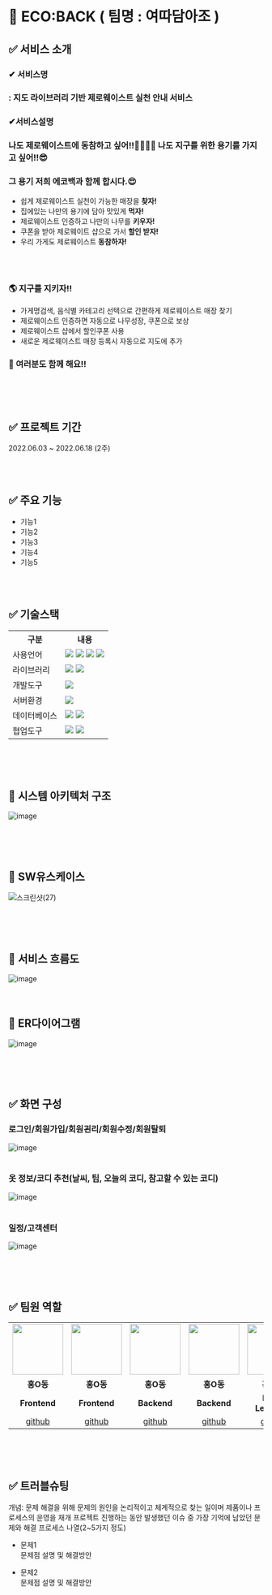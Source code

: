 # 🌱 ECO:BACK ( 팀명 : 여따담아조 )



## ✅ 서비스 소개
### ✔ 서비스명 
###    : 지도 라이브러리 기반 제로웨이스트 실천 안내 서비스

### ✔서비스설명 

### 나도 제로웨이스트에 동참하고 싶어!!👨‍👩‍👦‍👦 나도 지구를 위한 용기를 가지고 싶어!!😎 

### 그 용기 저희 에코백과 함께 합시다.😍

* 쉽게 제로웨이스트 실천이 가능한 매장을 <strong>찾자!</strong><br>
* 집에있는 나만의 용기에 담아 맛있게 <strong>먹자!</strong><br>
* 제로웨이스트 인증하고 나만의 나무를 <strong>키우자!</strong><br>
* 쿠폰을 받아 제로웨이트 샵으로 가서 <strong>할인 받자!</strong><br>
* 우리 가게도 제로웨이스트 <strong>동참하자!</strong> <br><br>
<br>

### 🌎 지구를 지키자!!

* 가게명검색, 음식별 카테고리 선택으로 간편하게 제로웨이스트 매장 찾기
* 제로웨이스트 인증하면 자동으로 나무성장, 쿠폰으로 보상
* 제로웨이스트 샵에서 할인쿠폰 사용
* 새로운 제로웨이스트 매장 등록시 자동으로 지도에 추가
### 🥇 여러분도 함께 해요!!

<br><br><br>

## ✅ 프로젝트 기간
2022.06.03 ~ 2022.06.18 (2주)

<br><br>

## ✅ 주요 기능
* 기능1
* 기능2
* 기능3
* 기능4
* 기능5

<br><br>


## ✅ 기술스택
<table>
    <tr>
        <th>구분</th>
        <th>내용</th>
    </tr>
    <tr>
        <td>사용언어</td>
        <td>
            <img src="https://img.shields.io/badge/Java-007396?style=for-the-badge&logo=java&logoColor=white"/>
            <img src="https://img.shields.io/badge/HTML5-E34F26?style=for-the-badge&logo=HTML5&logoColor=white"/>
            <img src="https://img.shields.io/badge/CSS3-1572B6?style=for-the-badge&logo=CSS3&logoColor=white"/>
            <img src="https://img.shields.io/badge/JavaScript-F7DF1E?style=for-the-badge&logo=JavaScript&logoColor=white"/>
        </td>
    </tr>
    <tr>
        <td>라이브러리</td>
        <td>
            <img src="https://img.shields.io/badge/BootStrap-7952B3?style=for-the-badge&logo=BootStrap&logoColor=white"/>
            <img src="https://img.shields.io/badge/KakaoMap-FFCD00?style=for-the-badge&logo=Kakao&logoColor=white"/>
        </td>
    </tr>
    <tr>
        <td>개발도구</td>
        <td>
            <img src="https://img.shields.io/badge/Eclipse-2C2255?style=for-the-badge&logo=Eclipse&logoColor=white"/>
        </td>
    </tr>
    <tr>
        <td>서버환경</td>
        <td>
            <img src="https://img.shields.io/badge/Apache Tomcat-D22128?style=for-the-badge&logo=Apache Tomcat&logoColor=white"/>
        </td>
    </tr>
    <tr>
        <td>데이터베이스</td>
        <td>
            <img src="https://img.shields.io/badge/Firebase-FFCA28?style=for-the-badge&logo=Firebase&logoColor=white"/>
            <img src="https://img.shields.io/badge/Oracle 11g-F80000?style=for-the-badge&logo=Oracle&logoColor=white"/>
        </td>
    </tr>
    <tr>
        <td>협업도구</td>
        <td>
            <img src="https://img.shields.io/badge/Git-F05032?style=for-the-badge&logo=Git&logoColor=white"/>
            <img src="https://img.shields.io/badge/GitHub-181717?style=for-the-badge&logo=GitHub&logoColor=white"/>
        </td>
    </tr>
</table>


<br><br><br>


## 📌 시스템 아키텍처 구조
![image](https://user-images.githubusercontent.com/103619605/182366619-1c5ad67d-7b9d-4844-bcef-00ca75498f61.png)

<br>
<br>
<br>


## 📌 SW유스케이스
![스크린샷(27)](https://user-images.githubusercontent.com/103619605/182365968-09e3e196-5797-4fec-9eab-765e8925c9b8.png)

<br>
<br>
<br>


## 📌 서비스 흐름도
![image](https://user-images.githubusercontent.com/25995055/178401048-d6484bda-a2d7-40e1-998b-2bd195cd9f89.png)
<br>
<br>
<br>


## 📌 ER다이어그램
![image](https://user-images.githubusercontent.com/103619605/182579207-e5070ca5-2cde-43d1-94f7-5414a2d56a9f.png)

<br>
<br>
<br>



## ✅ 화면 구성

### 로그인/회원가입/회원괸리/회원수정/회원탈퇴
![image](https://user-images.githubusercontent.com/25995055/178401098-95f15a0e-a2de-415e-83d5-883bb4cb0656.png)
<br>
<br>

### 옷 정보/코디 추천(날씨, 팁, 오늘의 코디, 참고할 수 있는 코디)
![image](https://user-images.githubusercontent.com/25995055/178401127-287e6de2-4396-49fc-a107-59c4d5cd55c7.png)
<br>
<br>

### 일정/고객센터
![image](https://user-images.githubusercontent.com/25995055/178401150-861f0e93-0f40-4fae-98c1-2099bf513c8d.png)

<br>
<br>
<br>


## ✅ 팀원 역할
<table>
  <tr>
    <td align="center"><img src="https://item.kakaocdn.net/do/fd49574de6581aa2a91d82ff6adb6c0115b3f4e3c2033bfd702a321ec6eda72c" width="100" height="100"/></td>
    <td align="center"><img src="https://mb.ntdtv.kr/assets/uploads/2019/01/Screen-Shot-2019-01-08-at-4.31.55-PM-e1546932545978.png" width="100" height="100"/></td>
    <td align="center"><img src="https://mblogthumb-phinf.pstatic.net/20160127_177/krazymouse_1453865104404DjQIi_PNG/%C4%AB%C4%AB%BF%C0%C7%C1%B7%BB%C1%EE_%B6%F3%C0%CC%BE%F0.png?type=w2" width="100" height="100"/></td>
    <td align="center"><img src="https://i.pinimg.com/236x/ed/bb/53/edbb53d4f6dd710431c1140551404af9.jpg" width="100" height="100"/></td>
    <td align="center"><img src="https://pbs.twimg.com/media/B-n6uPYUUAAZSUx.png" width="100" height="100"/></td>
  </tr>
  <tr>
    <td align="center"><strong>홍O동</strong></td>
    <td align="center"><strong>홍O동</strong></td>
    <td align="center"><strong>홍O동</strong></td>
    <td align="center"><strong>홍O동</strong></td>
    <td align="center"><strong>홍O동</strong></td>
  </tr>
  <tr>
    <td align="center"><b>Frontend</b></td>
    <td align="center"><b>Frontend</b></td>
    <td align="center"><b>Backend</b></td>
    <td align="center"><b>Backend</b></td>
    <td align="center"><b>Deep Learning</b></td>
  </tr>
  <tr>
    <td align="center"><a href="https://github.com/자신의username작성해주세요" target='_blank'>github</a></td>
    <td align="center"><a href="https://github.com/자신의username작성해주세요" target='_blank'>github</a></td>
    <td align="center"><a href="https://github.com/자신의username작성해주세요" target='_blank'>github</a></td>
    <td align="center"><a href="https://github.com/자신의username작성해주세요" target='_blank'>github</a></td>
    <td align="center"><a href="https://github.com/자신의username작성해주세요" target='_blank'>github</a></td>
  </tr>
</table>


<br>
<br>
<br>

## ✅ 트러블슈팅
개념: 문제 해결을 위해 문제의 원인을 논리적이고 체계적으로 찾는 일이며 제품이나 프로세스의 운영을 재개
프로젝트 진행하는 동안 발생했던 이슈 중 가장 기억에 남았던 문제와 해결 프로세스 나열(2~5가지 정도)
  
* 문제1<br>
 문제점 설명 및 해결방안
 
* 문제2<br>
 문제점 설명 및 해결방안

